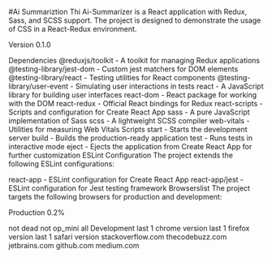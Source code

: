 #Ai Summariztion
Thi Ai-Summarizer is a React application with Redux, Sass, and SCSS support. The project is designed to demonstrate the usage of CSS in a React-Redux environment.

Version
0.1.0

Dependencies
@reduxjs/toolkit - A toolkit for managing Redux applications
@testing-library/jest-dom - Custom jest matchers for DOM elements
@testing-library/react - Testing utilities for React components
@testing-library/user-event - Simulating user interactions in tests
react - A JavaScript library for building user interfaces
react-dom - React package for working with the DOM
react-redux - Official React bindings for Redux
react-scripts - Scripts and configuration for Create React App
sass - A pure JavaScript implementation of Sass
scss - A lightweight SCSS compiler
web-vitals - Utilities for measuring Web Vitals
Scripts
start - Starts the development server
build - Builds the production-ready application
test - Runs tests in interactive mode
eject - Ejects the application from Create React App for further customization
ESLint Configuration
The project extends the following ESLint configurations:

react-app - ESLint configuration for Create React App
react-app/jest - ESLint configuration for Jest testing framework
Browserslist
The project targets the following browsers for production and development:

Production
0.2%

not dead
not op_mini all
Development
last 1 chrome version
last 1 firefox version
last 1 safari version
stackoverflow.com thecodebuzz.com jetbrains.com github.com medium.com
